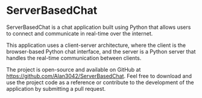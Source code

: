 # ServerBasedChat


ServerBasedChat is a chat application built using Python that allows users to connect and communicate in real-time over the internet.

This application uses a client-server architecture, where the client is the browser-based Python chat interface, and the server is a Python server that handles the real-time communication between clients.

The project is open-source and available on GitHub at https://github.com/Alan3042/ServerBasedChat. Feel free to download and use the project code as a reference or contribute to the development of the application by submitting a pull request.
